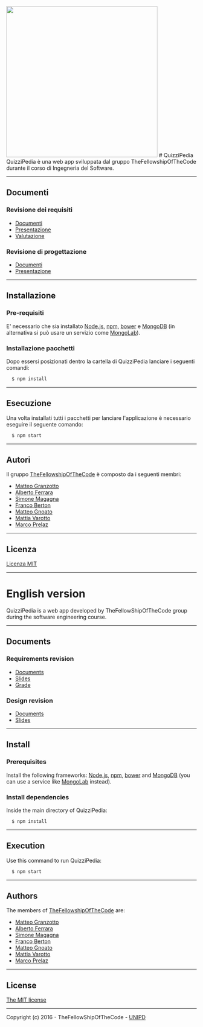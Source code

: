 <img src="http://thefellowshipofthecode.github.io/IMG/QP.jpg" data-canonical-src="http://thefellowshipofthecode.github.io/" height="400" />
# QuizziPedia
QuizziPedia è una web app sviluppata dal gruppo
TheFellowshipOfTheCode durante il corso di Ingegneria del Software.

- - -

## Documenti

### Revisione dei requisiti
  + [Documenti](https://goo.gl/cr0sWM)
  + [Presentazione](https://goo.gl/wgn8BP)
  + [Valutazione](http://www.math.unipd.it/~tullio/IS-1/2015/Progetto/RR/TheFellowshipOfTheCode.pdf)

### Revisione di progettazione
  + [Documenti](https://goo.gl/s2fpVe)
  + [Presentazione](https://goo.gl/he4oWb)


- - -
## Installazione

### Pre-requisiti

E' necessario che sia installato [Node.js](https://nodejs.org/en/), [npm](https://www.npmjs.com/), [bower](http://bower.io/) e [MongoDB](https://www.mongodb.org/) (in alternativa si può usare un servizio come [MongoLab](https://mlab.com)).

### Installazione pacchetti
Dopo essersi posizionati dentro la cartella di QuizziPedia lanciare i seguenti comandi:
```bash
  $ npm install
```

- - -

## Esecuzione
Una volta installati tutti i pacchetti per lanciare l'applicazione è necessario eseguire il seguente comando:
```bash
  $ npm start
```

- - -

## Autori
Il gruppo [TheFellowshipOfTheCode](http://thefellowshipofthecode.github.io/) è composto da i seguenti membri:
* [Matteo Granzotto](http://www.matteogranzotto.com/)
* [Alberto Ferrara]()
* [Simone Magagna]()
* [Franco Berton]()
* [Matteo Gnoato]()
* [Mattia Varotto]()
* [Marco Prelaz]()

- - -

## Licenza

[Licenza MIT](https://github.com/TheFellowshipOfTheCode/QuizziPedia/blob/master/license)

- - -


# English version
QuizziPedia is a web app developed by TheFellowShipOfTheCode
group during the software engineering course.
- - -
## Documents

### Requirements revision
  * [Documents](https://goo.gl/cr0sWM)
  * [Slides](https://goo.gl/wgn8BP)
  * [Grade](http://www.math.unipd.it/~tullio/IS-1/2015/Progetto/RR/TheFellowshipOfTheCode.pdf)

### Design revision
  + [Documents](https://goo.gl/s2fpVe)
  + [Slides](https://goo.gl/he4oWb)
- - -
## Install
### Prerequisites

Install the following frameworks: [Node.js](https://nodejs.org/en/), [npm](https://www.npmjs.com/), [bower](http://bower.io/) and [MongoDB](https://www.mongodb.org/) (you can use a service like [MongoLab](https://mlab.com) instead).

### Install dependencies
Inside the main directory of QuizziPedia:
```bash
  $ npm install
```
- - -
## Execution
Use this command to run QuizziPedia:
```bash
  $ npm start
```

- - -

## Authors
The members of [TheFellowshipOfTheCode](http://thefellowshipofthecode.github.io/) are:
* [Matteo Granzotto](http://www.matteogranzotto.com/)
* [Alberto Ferrara]()
* [Simone Magagna]()
* [Franco Berton]()
* [Matteo Gnoato]()
* [Mattia Varotto]()
* [Marco Prelaz]()

- - -

## License

[The MIT license](https://github.com/TheFellowshipOfTheCode/QuizziPedia/blob/master/license)
- - -
Copyright (c) 2016 - TheFellowShipOfTheCode - [UNIPD](http://informatica.math.unipd.it/)
